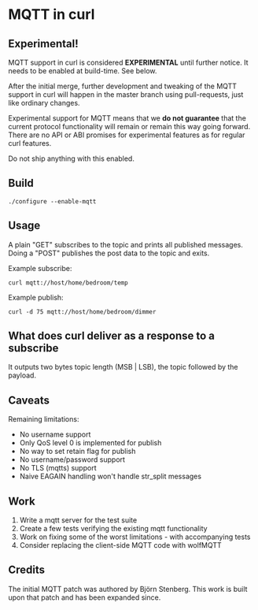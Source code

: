 # MQTT in curl

## Experimental!

MQTT support in curl is considered **EXPERIMENTAL** until further notice. It
needs to be enabled at build-time. See below.

After the initial merge, further development and tweaking of the MQTT support
in curl will happen in the master branch using pull-requests, just like
ordinary changes.

Experimental support for MQTT means that we **do not guarantee** that the
current protocol functionality will remain or remain this way going forward.
There are no API or ABI promises for experimental features as for regular curl
features.

Do not ship anything with this enabled.

## Build

    ./configure --enable-mqtt

## Usage

A plain "GET" subscribes to the topic and prints all published messages.
Doing a "POST" publishes the post data to the topic and exits.

Example subscribe:

    curl mqtt://host/home/bedroom/temp

Example publish:

    curl -d 75 mqtt://host/home/bedroom/dimmer

## What does curl deliver as a response to a subscribe

It outputs two bytes topic length (MSB | LSB), the topic followed by the
payload.

## Caveats

Remaining limitations:
 - No username support
 - Only QoS level 0 is implemented for publish
 - No way to set retain flag for publish
 - No username/password support
 - No TLS (mqtts) support
 - Naive EAGAIN handling won't handle str_split messages

## Work

1. Write a mqtt server for the test suite
2. Create a few tests verifying the existing mqtt functionality
3. Work on fixing some of the worst limitations - with accompanying tests
4. Consider replacing the client-side MQTT code with wolfMQTT

## Credits

The initial MQTT patch was authored by Björn Stenberg. This work is built upon
that patch and has been expanded since.
